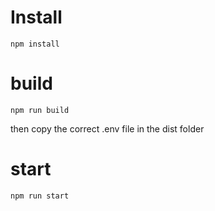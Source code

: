 # Install
```
npm install
```
# build
```
npm run build
```
then copy the correct .env file in the dist folder
# start 
```
npm run start
```